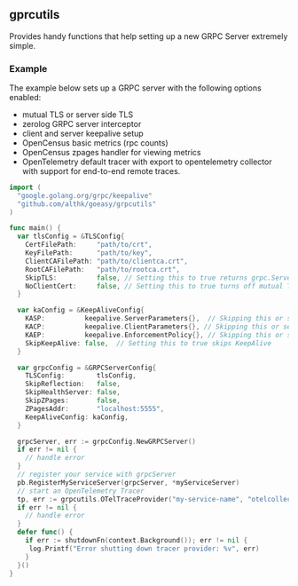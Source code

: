 #

## gprcutils

Provides handy functions that help setting up a new GRPC Server extremely simple.

### Example

The example below sets up a GRPC server with the following options enabled:

* mutual TLS or server side TLS
* zerolog GRPC server interceptor
* client and server keepalive setup
* OpenCensus basic metrics (rpc counts)
* OpenCensus zpages handler for viewing metrics
* OpenTelemetry default tracer with export to opentelemetry collector with support for end-to-end remote traces.


```go
import (
  "google.golang.org/grpc/keepalive"
  "github.com/althk/goeasy/grpcutils"
)

func main() {
  var tlsConfig = &TLSConfig{
    CertFilePath:     "path/to/crt",
    KeyFilePath:      "path/to/key",
    ClientCAFilePath: "path/to/clientca.crt",
    RootCAFilePath:   "path/to/rootca.crt",
    SkipTLS:          false, // Setting this to true returns grpc.Server with Insecure creds
    NoClientCert:     false, // Setting this to true turns off mutual TLS auth and does only server auth
  }

  var kaConfig = &KeepAliveConfig{
    KASP:          keepalive.ServerParameters{},  // Skipping this or sending the empty struct will initialize with default values
    KACP:          keepalive.ClientParameters{}, // Skipping this or sending the empty struct will initialize with default values
    KAEP:          keepalive.EnforcementPolicy{}, // Skipping this or sending the empty struct will initialize with default values
    SkipKeepAlive: false,  // Setting this to true skips KeepAlive
  }

  var grpcConfig = &GRPCServerConfig{
    TLSConfig:        tlsConfig,
    SkipReflection:   false,
    SkipHealthServer: false,
    SkipZPages:       false,
    ZPagesAddr:       "localhost:5555",
    KeepAliveConfig: kaConfig,
  }

  grpcServer, err := grpcConfig.NewGRPCServer()
  if err != nil {
    // handle error
  }
  // register your service with grpcServer
  pb.RegisterMyServiceServer(grpcServer, *myServiceServer)
  // start an OpenTelemetry Tracer
  tp, err := grpcutils.OTelTraceProvider("my-service-name", "otelcollector1:4317")
  if err != nil {
    // handle error
  }
  defer func() {
    if err := shutdownFn(context.Background()); err != nil {
     log.Printf("Error shutting down tracer provider: %v", err)
    }
  }()
}
```
